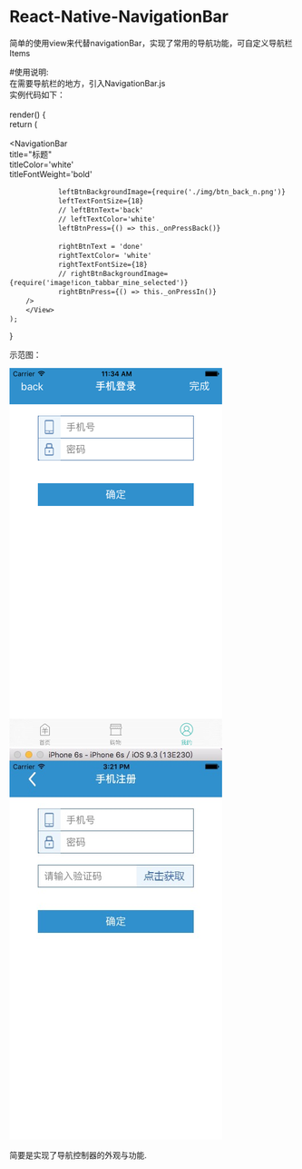 # React-Native-NavigationBar
简单的使用view来代替navigationBar，实现了常用的导航功能，可自定义导航栏Items  

#使用说明:   
在需要导航栏的地方，引入NavigationBar.js  
实例代码如下：   
<br />
render() {   
    return (   
        <View style={styles.contentStyle}>
<br />
            <NavigationBar   
                title="标题"   
                titleColor='white'   
                titleFontWeight='bold'   

                leftBtnBackgroundImage={require('./img/btn_back_n.png')}   
                leftTextFontSize={18}   
                // leftBtnText='back'   
                // leftTextColor='white'   
                leftBtnPress={() => this._onPressBack()}   

                rightBtnText = 'done'   
                rightTextColor= 'white'   
                rightTextFontSize={18}   
                // rightBtnBackgroundImage={require('image!icon_tabbar_mine_selected')}    
                rightBtnPress={() => this._onPressIn()}   
        />   
        </View>   
    );   
}<br />    
 
示范图：   

![image](https://github.com/mysoulssh/React-Native-NavigationBar/blob/master/ReactNativeTest/HelloWorld/components/img/one.png)   
![image](https://github.com/mysoulssh/React-Native-NavigationBar/blob/master/ReactNativeTest/HelloWorld/components/img/two.png)   

简要是实现了导航控制器的外观与功能.


